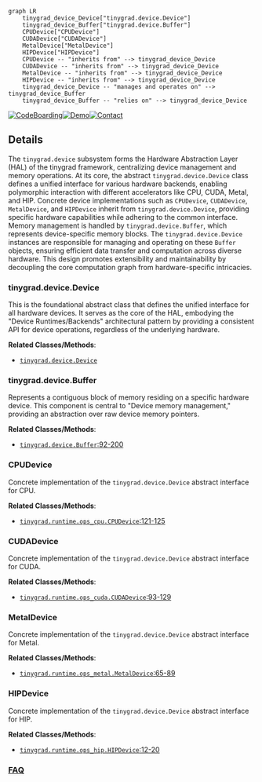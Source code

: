 ```mermaid
graph LR
    tinygrad_device_Device["tinygrad.device.Device"]
    tinygrad_device_Buffer["tinygrad.device.Buffer"]
    CPUDevice["CPUDevice"]
    CUDADevice["CUDADevice"]
    MetalDevice["MetalDevice"]
    HIPDevice["HIPDevice"]
    CPUDevice -- "inherits from" --> tinygrad_device_Device
    CUDADevice -- "inherits from" --> tinygrad_device_Device
    MetalDevice -- "inherits from" --> tinygrad_device_Device
    HIPDevice -- "inherits from" --> tinygrad_device_Device
    tinygrad_device_Device -- "manages and operates on" --> tinygrad_device_Buffer
    tinygrad_device_Buffer -- "relies on" --> tinygrad_device_Device
```

[![CodeBoarding](https://img.shields.io/badge/Generated%20by-CodeBoarding-9cf?style=flat-square)](https://github.com/CodeBoarding/GeneratedOnBoardings)[![Demo](https://img.shields.io/badge/Try%20our-Demo-blue?style=flat-square)](https://www.codeboarding.org/demo)[![Contact](https://img.shields.io/badge/Contact%20us%20-%20contact@codeboarding.org-lightgrey?style=flat-square)](mailto:contact@codeboarding.org)

## Details

The `tinygrad.device` subsystem forms the Hardware Abstraction Layer (HAL) of the tinygrad framework, centralizing device management and memory operations. At its core, the abstract `tinygrad.device.Device` class defines a unified interface for various hardware backends, enabling polymorphic interaction with different accelerators like CPU, CUDA, Metal, and HIP. Concrete device implementations such as `CPUDevice`, `CUDADevice`, `MetalDevice`, and `HIPDevice` inherit from `tinygrad.device.Device`, providing specific hardware capabilities while adhering to the common interface. Memory management is handled by `tinygrad.device.Buffer`, which represents device-specific memory blocks. The `tinygrad.device.Device` instances are responsible for managing and operating on these `Buffer` objects, ensuring efficient data transfer and computation across diverse hardware. This design promotes extensibility and maintainability by decoupling the core computation graph from hardware-specific intricacies.

### tinygrad.device.Device
This is the foundational abstract class that defines the unified interface for all hardware devices. It serves as the core of the HAL, embodying the "Device Runtimes/Backends" architectural pattern by providing a consistent API for device operations, regardless of the underlying hardware.


**Related Classes/Methods**:

- <a href="https://github.com/tinygrad/tinygrad/blob/master/tinygrad/device.py" target="_blank" rel="noopener noreferrer">`tinygrad.device.Device`</a>


### tinygrad.device.Buffer
Represents a contiguous block of memory residing on a specific hardware device. This component is central to "Device memory management," providing an abstraction over raw device memory pointers.


**Related Classes/Methods**:

- <a href="https://github.com/tinygrad/tinygrad/blob/master/tinygrad/device.py#L92-L200" target="_blank" rel="noopener noreferrer">`tinygrad.device.Buffer`:92-200</a>


### CPUDevice
Concrete implementation of the `tinygrad.device.Device` abstract interface for CPU.


**Related Classes/Methods**:

- <a href="https://github.com/tinygrad/tinygrad/blob/master/tinygrad/runtime/ops_cpu.py#L121-L125" target="_blank" rel="noopener noreferrer">`tinygrad.runtime.ops_cpu.CPUDevice`:121-125</a>


### CUDADevice
Concrete implementation of the `tinygrad.device.Device` abstract interface for CUDA.


**Related Classes/Methods**:

- <a href="https://github.com/tinygrad/tinygrad/blob/master/tinygrad/runtime/ops_cuda.py#L93-L129" target="_blank" rel="noopener noreferrer">`tinygrad.runtime.ops_cuda.CUDADevice`:93-129</a>


### MetalDevice
Concrete implementation of the `tinygrad.device.Device` abstract interface for Metal.


**Related Classes/Methods**:

- <a href="https://github.com/tinygrad/tinygrad/blob/master/tinygrad/runtime/ops_metal.py#L65-L89" target="_blank" rel="noopener noreferrer">`tinygrad.runtime.ops_metal.MetalDevice`:65-89</a>


### HIPDevice
Concrete implementation of the `tinygrad.device.Device` abstract interface for HIP.


**Related Classes/Methods**:

- <a href="https://github.com/tinygrad/tinygrad/blob/master/tinygrad/runtime/ops_hip.py#L12-L20" target="_blank" rel="noopener noreferrer">`tinygrad.runtime.ops_hip.HIPDevice`:12-20</a>




### [FAQ](https://github.com/CodeBoarding/GeneratedOnBoardings/tree/main?tab=readme-ov-file#faq)